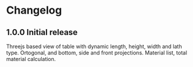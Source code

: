 # Changelog

## 1.0.0 Initial release

Threejs based view of table with dynamic length, height, width and lath type.
Ortogonal, and bottom, side and front projections. Material list, total
material calculation.

